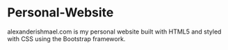 # Personal-Website
alexanderishmael.com is my personal website built with HTML5 and styled with CSS using the Bootstrap framework.
